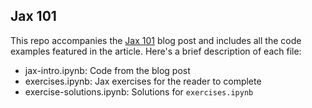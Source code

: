 Jax 101
---
This repo accompanies the [Jax 101](https://enerrio.bearblog.dev/jax-101/) blog post and includes all the code examples featured in the article. Here's a brief description of each file:

* jax-intro.ipynb: Code from the blog post
* exercises.ipynb: Jax exercises for the reader to complete
* exercise-solutions.ipynb: Solutions for `exercises.ipynb`
